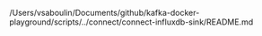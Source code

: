/Users/vsaboulin/Documents/github/kafka-docker-playground/scripts/../connect/connect-influxdb-sink/README.md